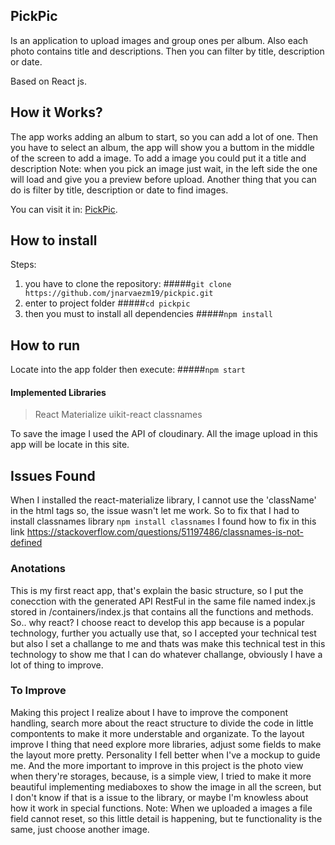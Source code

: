 ## PickPic ##
Is an application to upload images and group ones per album.
Also each photo contains title and descriptions. Then you can filter by title, description or date.

Based on React js.

## How it Works? ##
The app works adding an album to start, so you can add a lot of one. Then you have to select an album, the app will show you a buttom in the middle of the screen to add a image.
To add a image you could put it a title and description
Note: when you pick an image just wait, in the left side the one will load and give you a preview before upload.
Another thing that you can do is filter by title, description or date to find images.

You can visit it in: [PickPic](https://github.com/facebook/create-react-app).

## How to install
Steps:
1. you have to clone the repository:
#####`git clone https://github.com/jnarvaezm19/pickpic.git`
2. enter to project folder
#####`cd pickpic`
3. then you must to install all dependencies
#####`npm install`

## How to run ##
Locate into the app folder then execute:
#####`npm start`
 
#### Implemented Libraries ####
>React Materialize
>uikit-react
>classnames

To save the image I used the API of cloudinary. All the image upload in this app will be locate in this site.


## Issues Found ##
When I installed the react-materialize library, I cannot use the 'className' in the html tags so, the issue wasn't let me work. So to fix that I had to install classnames library  `npm install classnames`
I found how to fix in this link https://stackoverflow.com/questions/51197486/classnames-is-not-defined

### Anotations ###
This is my first react app, that's explain the basic structure, so I put the conecction with the generated API RestFul in the same file named index.js stored in /containers/index.js  that contains all the functions and methods. 
So.. why react? I choose react to develop this app because is a popular technology, further you actually use that, so I accepted your technical test but also I set a challange to me and thats was make this technical test in this technology to show me that I can do whatever challange, obviously I have a lot of thing to improve.

### To Improve ###
Making this project I realize about I have to improve the component handling, search more about the react structure to divide the code in little compontents to make it more understable and organizate. To the layout improve I thing that need explore more libraries, adjust some fields to make the layout more pretty.
Personality I fell better when I've a mockup to guide me.
And the more important to improve in this project is the photo view when thery're storages, because, is a simple view, I tried to make it more beautiful implementing mediaboxes to show the image in all the screen, but I don't know if that is a issue to the library, or maybe I'm knowless about how it work in special functions. 
Note: When we uploaded a images a file field cannot reset, so this little detail is happening, but te functionality is the same, just choose another image.
